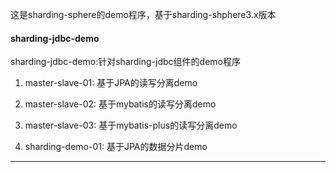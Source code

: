 
这是sharding-sphere的demo程序，基于sharding-shphere3.x版本

#### sharding-jdbc-demo ####

sharding-jdbc-demo:针对sharding-jdbc组件的demo程序

1. master-slave-01: 基于JPA的读写分离demo

2. master-slave-02: 基于mybatis的读写分离demo

3. master-slave-03: 基于mybatis-plus的读写分离demo

4. sharding-demo-01: 基于JPA的数据分片demo
--- 
